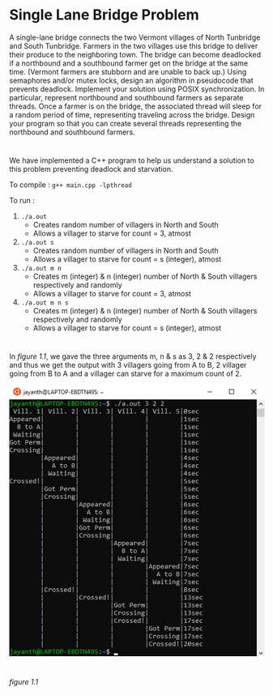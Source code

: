 # Single Lane Bridge Problem
   A single-lane bridge connects the two Vermont villages of North Tunbridge and South Tunbridge. Farmers in the two villages use this bridge to deliver their produce to the neighboring town. The bridge can become deadlocked if a northbound and a southbound farmer get on the bridge at the same time. (Vermont farmers are stubborn and are unable to back up.) Using semaphores and/or mutex locks, design an algorithm in pseudocode that prevents deadlock. Implement your solution using POSIX synchronization. In particular, represent northbound and southbound farmers as separate threads. Once a farmer is on the bridge, the associated thread will sleep for a random period of time, representing traveling across the bridge. Design your program so that you can create several threads representing the northbound and southbound farmers.
#
   We have implemented a C++ program to help us understand a solution to this problem preventing deadlock and starvation.
   
To compile :  ```g++ main.cpp -lpthread```

To run : 
1. ```./a.out```
    - Creates random number of villagers in North and South
	- Allows a villager to starve for count = 3, atmost
2. ```./a.out s```
    - Creates random number of villagers in North and South
	- Allows a villager to starve for count = s (integer), atmost
3. ```./a.out m n```
    - Creates m (integer) & n (integer) number of North & South villagers respectively and randomly
	- Allows a villager to starve for count = 3, atmost
4. ```./a.out m n s```
    - Creates m (integer) & n (integer) number of North & South villagers respectively and randomly
	- Allows a villager to starve for count = s (integer), atmost
#
In *figure 1.1*, we gave the three arguments m, n & s as 3, 2 & 2 respectively and thus we get the output with 3 villagers going from A to B, 2 villager going from B to A and a villager can starve for a maximum count of 2.


![Output](https://raw.githubusercontent.com/SummaUse/summa1/master/slbp.png)
#
*figure 1.1*
